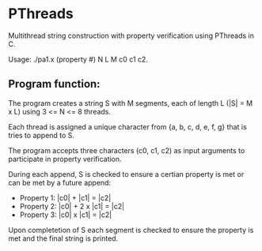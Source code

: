# PThreads
Multithread string construction with property verification using PThreads in C.  
   
Usage: ./pa1.x (property #) N L M c0 c1 c2.  
## Program function:
The program creates a string S with M segments, each of length L (|S| = M x L) using 3 <= N <= 8 threads.  
   
Each thread is assigned a unique character from {a, b, c, d, e, f, g} that is tries to append to S.  
   
The program accepts three characters (c0, c1, c2) as input arguments to participate in property verification.  
   
During each append, S is checked to ensure a certian property is met or can be met by a future append:

  * Property 1: |c0| + |c1| = |c2|
  * Property 2: |c0| + 2 x |c1| = |c2|
  * Property 3: |c0| x |c1| = |c2|
   
Upon completetion of S each segment is checked to ensure the property is met and the final string is printed.   
